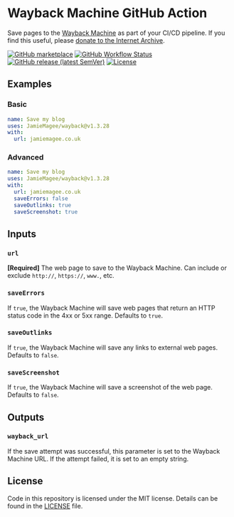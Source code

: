 # Wayback Machine GitHub Action

Save pages to the [Wayback Machine](https://web.archive.org/) as part of your CI/CD pipeline. If you find this useful, please [donate to the Internet Archive](https://archive.org/donate/).

[![GitHub marketplace](https://img.shields.io/badge/marketplace-wayback--machine-green?style=for-the-badge&logo=github)](https://github.com/marketplace/actions/wayback-machine)
[![GitHub Workflow Status](https://img.shields.io/github/actions/workflow/status/JamieMagee/wayback/build.yml?branch=main&style=for-the-badge)](https://github.com/JamieMagee/wayback/actions?query=workflow%3Abuild)
[![GitHub release (latest SemVer)](https://img.shields.io/github/v/release/JamieMagee/wayback?style=for-the-badge)](https://github.com/JamieMagee/wayback/releases/latest)
[![License](https://img.shields.io/github/license/JamieMagee/wayback?style=for-the-badge)](https://github.com/JamieMagee/wayback/blob/main/LICENSE)

## Examples

### Basic

```yaml
name: Save my blog
uses: JamieMagee/wayback@v1.3.28
with:
  url: jamiemagee.co.uk
```

### Advanced

```yaml
name: Save my blog
uses: JamieMagee/wayback@v1.3.28
with:
  url: jamiemagee.co.uk
  saveErrors: false
  saveOutlinks: true
  saveScreenshot: true
```

## Inputs

### `url`

**[Required]** The web page to save to the Wayback Machine. Can include or exclude `http://`, `https://`, `www.`, etc.

### `saveErrors`

If `true`, the Wayback Machine will save web pages that return an HTTP status code in the 4xx or 5xx range. Defaults to `true`.

### `saveOutlinks`

If `true`, the Wayback Machine will save any links to external web pages. Defaults to `false`.

### `saveScreenshot`

If `true`, the Wayback Machine will save a screenshot of the web page. Defaults to `false`.

## Outputs

### `wayback_url`

If the save attempt was successful, this parameter is set to the Wayback Machine URL. If the attempt failed, it is set to an empty string.

## License

Code in this repository is licensed under the MIT license. Details can be found in the [LICENSE](https://github.com/JamieMagee/wayback/blob/main/LICENSE) file.
